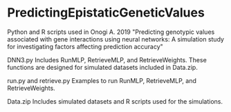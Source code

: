 # PredictingEpistaticGeneticValues
Python and R scripts used in Onogi A. 2019 "Predicting genotypic values associated with gene interactions using neural networks: A simulation study for investigating factors affecting prediction accuracy"

DNN3.py
Includes RunMLP, RetrieveMLP, and RetrieveWeights.
These functions are designed for simulated datasets included in Data.zip.

run.py and retrieve.py
Examples to run RunMLP, RetrieveMLP, and RetrieveWeights.

Data.zip
Includes simulated datasets and R scripts used for the simulations.
